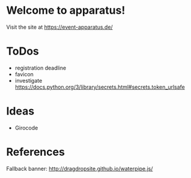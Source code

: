 # Welcome to apparatus!

Visit the site at https://event-apparatus.de/

# ToDos

* registration deadline
* favicon
* investigate https://docs.python.org/3/library/secrets.html#secrets.token_urlsafe

# Ideas

* Girocode


# References

Fallback banner: http://dragdropsite.github.io/waterpipe.js/
